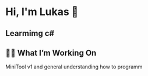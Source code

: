 # Hi, I'm Lukas 👋

## Learmimg c#

## 🧑‍💻 What I’m Working On

MiniTool v1 and general understanding how to programm


